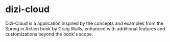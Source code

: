 # dizi-cloud
Dizi-Cloud is a application inspired by the concepts and examples from the Spring in Action book by Craig Walls, enhanced with additional features and customizations beyond the book's scope.
